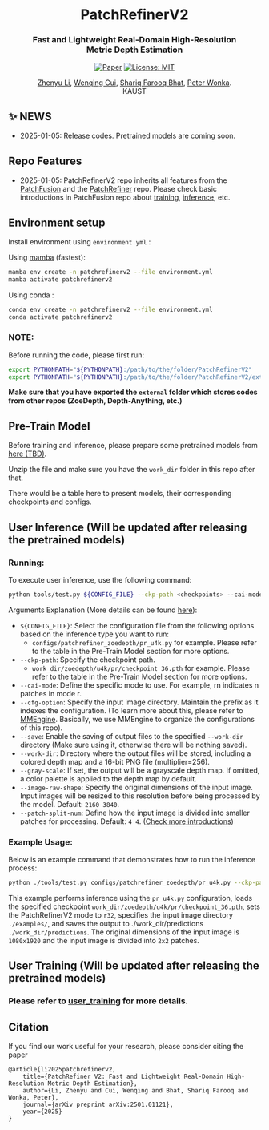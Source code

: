 
<div align="center">
<h1>PatchRefinerV2 </h1>
<h3>Fast and Lightweight Real-Domain High-Resolution <br> Metric Depth Estimation</h3>

[![Paper](https://img.shields.io/badge/arXiv-PDF-b31b1b)](https://arxiv.org/abs/2501.01121) [![License: MIT](https://img.shields.io/badge/License-MIT-green.svg)](https://opensource.org/licenses/MIT)

<a href="https://zhyever.github.io/">Zhenyu Li</a>, <a href="https://www.linkedin.com/in/wenqing-cui-a2434431a/?originalSubdomain=sa">Wenqing Cui</a>, <a href="https://shariqfarooq123.github.io/">Shariq Farooq Bhat</a>, <a href="https://peterwonka.net/">Peter Wonka</a>. 
<br>KAUST

</div>

## ✨ **NEWS**
- 2025-01-05: Release codes. Pretrained models are coming soon.

## **Repo Features**
- 2025-01-05: PatchRefinerV2 repo inherits all features from the [PatchFusion](https://github.com/zhyever/PatchFusion) and the [PatchRefiner](https://github.com/zhyever/PatchRefiner) repo. Please check basic introductions in PatchFusion repo about [training](https://github.com/zhyever/PatchFusion/blob/main/docs/user_training.md), [inference](https://github.com/zhyever/PatchFusion/blob/main/docs/user_infer.md), etc.
 
## **Environment setup**

Install environment using `environment.yml` : 

Using [mamba](https://github.com/mamba-org/mamba) (fastest):
```bash
mamba env create -n patchrefinerv2 --file environment.yml
mamba activate patchrefinerv2
```
Using conda : 

```bash
conda env create -n patchrefinerv2 --file environment.yml
conda activate patchrefinerv2
```

### NOTE:
Before running the code, please first run:
```bash
export PYTHONPATH="${PYTHONPATH}:/path/to/the/folder/PatchRefinerV2"
export PYTHONPATH="${PYTHONPATH}:/path/to/the/folder/PatchRefinerV2/external"
```
**Make sure that you have exported the `external` folder which stores codes from other repos (ZoeDepth, Depth-Anything, etc.)**

## **Pre-Train Model**

Before training and inference, please prepare some pretrained models from [here (TBD)](https://drive.google.com/).

Unzip the file and make sure you have the `work_dir` folder in this repo after that.

There would be a table here to present models, their corresponding checkpoints and configs.

## **User Inference** (Will be updated after releasing the pretrained models)

### Running:
To execute user inference, use the following command:

```bash
python tools/test.py ${CONFIG_FILE} --ckp-path <checkpoints> --cai-mode <m1 | m2 | rn> --cfg-option general_dataloader.dataset.rgb_image_dir='<img-directory>' [--save] --work-dir <output-path> --test-type general [--gray-scale] --image-raw-shape [h w] --patch-split-num [h, w]
```
Arguments Explanation (More details can be found [here](https://github.com/zhyever/PatchFusion/blob/main/docs/user_infer.md)):
- `${CONFIG_FILE}`: Select the configuration file from the following options based on the inference type you want to run:
    - `configs/patchrefiner_zoedepth/pr_u4k.py` for example. Please refer to the table in the Pre-Train Model section for more options.
- `--ckp-path`: Specify the checkpoint path.
    - `work_dir/zoedepth/u4k/pr/checkpoint_36.pth` for example. Please refer to the table in the Pre-Train Model section for more options.
- `--cai-mode`: Define the specific mode to use. For example, rn indicates n patches in mode r.
- `--cfg-option`: Specify the input image directory. Maintain the prefix as it indexes the configuration. (To learn more about this, please refer to [MMEngine](https://mmengine.readthedocs.io/en/latest/advanced_tutorials/config.html). Basically, we use MMEngine to organize the configurations of this repo).
- `--save`: Enable the saving of output files to the specified `--work-dir` directory (Make sure using it, otherwise there will be nothing saved).
- `--work-dir`: Directory where the output files will be stored, including a colored depth map and a 16-bit PNG file (multiplier=256).
- `--gray-scale`: If set, the output will be a grayscale depth map. If omitted, a color palette is applied to the depth map by default.
- `--image-raw-shape`: Specify the original dimensions of the input image. Input images will be resized to this resolution before being processed by the model. Default: `2160 3840`.
- `--patch-split-num`: Define how the input image is divided into smaller patches for processing. Default: `4 4`. ([Check more introductions](https://github.com/zhyever/PatchFusion/blob/main/docs/user_infer.md))

### Example Usage:
Below is an example command that demonstrates how to run the inference process:
```bash
python ./tools/test.py configs/patchrefiner_zoedepth/pr_u4k.py --ckp-path work_dir/zoedepth/u4k/pr/checkpoint_36.pth --cai-mode r32 --cfg-option general_dataloader.dataset.rgb_image_dir='./examples/' --save --work-dir ./work_dir/predictions --test-type general --image-raw-shape 1080 1920 --patch-split-num 2 2
```
This example performs inference using the `pr_u4k.py` configuration, loads the specified checkpoint `work_dir/zoedepth/u4k/pr/checkpoint_36.pth`, sets the PatchRefinerV2 mode to `r32`, specifies the input image directory `./examples/`, and saves the output to ./work_dir/predictions `./work_dir/predictions`. The original dimensions of the input image is `1080x1920` and the input image is divided into `2x2` patches.

## **User Training** (Will be updated after releasing the pretrained models)

### Please refer to [user_training](./docs/user_training.md) for more details.

## Citation
If you find our work useful for your research, please consider citing the paper
```
@article{li2025patchrefinerv2,
    title={PatchRefiner V2: Fast and Lightweight Real-Domain High-Resolution Metric Depth Estimation}, 
    author={Li, Zhenyu and Cui, Wenqing and Bhat, Shariq Farooq and Wonka, Peter},
    journal={arXiv preprint arXiv:2501.01121},
    year={2025}
}
```
